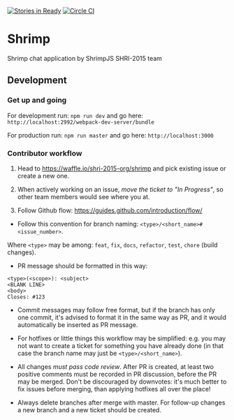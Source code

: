 [![Stories in Ready](https://badge.waffle.io/shri-2015-org/shrimp.png?label=ready&title=Ready)](https://waffle.io/shri-2015-org/shrimp)
[![Circle CI](https://circleci.com/gh/shri-2015-org/shrimp/tree/master.svg?style=svg)](https://circleci.com/gh/shri-2015-org/shrimp/tree/master)

# Shrimp
Shrimp chat application by ShrimpJS SHRI-2015 team

## Development

### Get up and going

For development run: `npm run dev` and go here: `http://localhost:2992/webpack-dev-server/bundle`

For production run: `npm run master` and go here: `http://localhost:3000`

### Contributor workflow

1. Head to https://waffle.io/shri-2015-org/shrimp and pick existing issue or create a new one.

2. When actively working on an issue, *move the ticket to "In Progress"*, so other team members would see where you at.

3. Follow Github flow: https://guides.github.com/introduction/flow/


* Follow this convention for branch naming: `<type>/<short_name>#<issue_number>`.

Where `<type>` may be among: `feat`, `fix`, `docs`, `refactor`, `test`, `chore` (build changes).

* PR message should be formatted in this way:

```
<type>(<scope>): <subject>
<BLANK LINE>
<body>
Closes: #123
```

* Commit messages may follow free format, but if the branch has only one commit, it's advised to format it in the same way as PR, and it would automatically be inserted as PR message.

* For hotfixes or little things this workflow may be simplified: e.g. you may not want to create a ticket for something you have already done (in that case the branch name may just be `<type>/<short_name>`).

* All changes *must pass code review*. After PR is created, at least two positive comments must be recorded in PR discussion, before the PR may be merged. Don't be discouraged by downvotes: it's much better to fix issues before merging, than applying hotfixes all over the place!

* Always delete branches after merge with master. For follow-up changes a new branch and a new ticket should be created.

